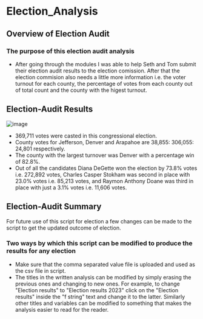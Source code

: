# Election_Analysis
## Overview of Election Audit
### The purpose of this election audit analysis
- After going through the modules I was able to help Seth and Tom submit their election audit results to the election comission. After that the election commision also needs a little more information i.e. the voter turnout for each county, the percentage of votes from each county out of total count and the county with the higest turnout. 

## Election-Audit Results
![image](https://user-images.githubusercontent.com/95098281/149595243-3ccc82f5-a6e8-44ba-b935-51dc7424820c.png)

- 369,711 votes were casted in this congressional election.
- County votes for Jefferson, Denver and Arapahoe are 38,855: 306,055: 24,801 respectively. 
- The county with the largest turnover was Denver with a percentage win of 82.8%. 
- Out of all the candidates Diana DeGette won the election by 73.8% votes i.e. 272,892 votes, Charles Casper Stokham was second in place with 23.0% votes i.e. 85,213 votes, and    Raymon Anthony Doane was third in place with just a 3.1% votes i.e. 11,606 votes.

## Election-Audit Summary
 For future use of this script for election a few changes can be made to the script to get the updated outcome of election. 
### Two ways by which this script can be modified to produce the results for any election
- Make sure that the comma separated value file is uploaded and used as the csv file in script. 
- The titles in the written analysis can be modified by simply erasing the previous ones and changing to new ones. For example, to change "Election results" to "Election results 2023" click on the "Election results" inside the "f string" text and change it to the latter. Similarly other titles and variables can be modified to something that makes the analysis easier to read for the reader. 
